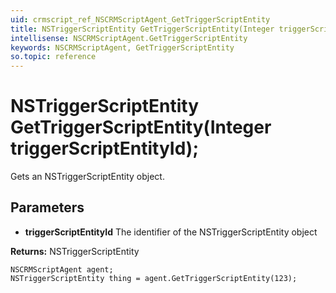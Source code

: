 ```yaml
---
uid: crmscript_ref_NSCRMScriptAgent_GetTriggerScriptEntity
title: NSTriggerScriptEntity GetTriggerScriptEntity(Integer triggerScriptEntityId);
intellisense: NSCRMScriptAgent.GetTriggerScriptEntity
keywords: NSCRMScriptAgent, GetTriggerScriptEntity
so.topic: reference
---
```


# NSTriggerScriptEntity GetTriggerScriptEntity(Integer triggerScriptEntityId);

Gets an NSTriggerScriptEntity object.

## Parameters

* **triggerScriptEntityId** The identifier of the NSTriggerScriptEntity object

**Returns:** NSTriggerScriptEntity

```crmscript
NSCRMScriptAgent agent;
NSTriggerScriptEntity thing = agent.GetTriggerScriptEntity(123);
```

